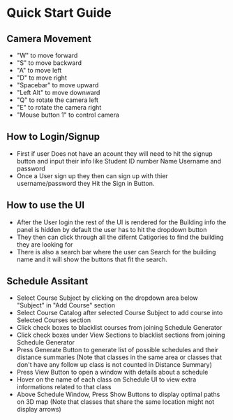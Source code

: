 # **Quick Start Guide**

Camera Movement
--
- "W" to move forward
- "S" to move backward
- "A" to move left
- "D" to move right
- "Spacebar" to move upward
- "Left Alt" to move downward
- "Q" to rotate the camera left
- "E" to rotate the camera right
- "Mouse button 1" to control camera

How to Login/Signup
--
- First if user Does not have an acount they will need to hit the signup button and input their info like Student ID number Name Username and password
- Once a User sign up they then can sign up with thier username/password they Hit the Sign in Button.

How to use the UI
--
- After the User login the rest of the UI is rendered for the Building info the panel is hidden by default the user has to hit the dropdown button
- They then can click through all the difernt Catigories to find the building they are looking for
- There is also a search bar where the user can Search for the building name and it will show the buttons that fit the search.

Schedule Assitant
--
- Select Course Subject by clicking on the dropdown area below "Subject" in "Add Course" section
- Select Course Catalog after selected Course Subject to add course into Selected Courses section
- Click check boxes to blacklist courses from joining Schedule Generator
- Click check boxes under View Sections to blacklist sections from joining Schedule Generator
- Press Generate Button to generate list of possible schedules and their distance summaries (Note that classes in the same area or classes that don't have any follow up class is not counted in Distance Summary)
- Press View Button to open a window with details about a schedule
- Hover on the name of each class on Schedule UI to view extra informations related to that class
- Above Schedule Window, Press Show Buttons to display optimal paths on 3D map (Note that classes that share the same location might not display arrows)

